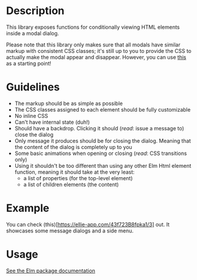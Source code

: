 # Description
This library exposes functions for conditionally viewing HTML elements
inside a modal dialog.

Please note that this library only makes sure that all modals have similar
markup with consistent CSS classes; it's still up to you to provide the CSS
to actually make the modal appear and disappear. However, you can use
[this](src/modal.css) as a starting point!

# Guidelines
- The markup should be as simple as possible
- The CSS classes assigned to each element should be fully customizable
- No inline CSS
- Can't have internal state (duh!)
- Should have a backdrop. Clicking it should (*read*: issue a message to) close the dialog
- Only message it produces should be for closing the dialog. Meaning that the content of the dialog is completely up to you
- Some basic animations when opening or closing (*read*: CSS transitions only)
- Using it shouldn't be too different than using any other Elm Html element function, meaning it should take at the very least:
    - a list of properties (for the top-level element)
    - a list of children elements (the content)

# Example
You can check (this)[https://ellie-app.com/43f723B8fpka1/3] out. It showcases some message dialogs and a side menu.

# Usage
[See the Elm package documentation](http://package.elm-lang.org/packages/rjbma/elm-modal/1.0.0/Modal)
